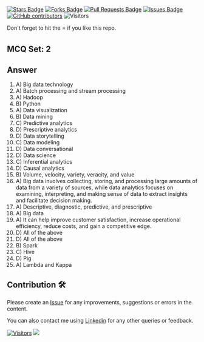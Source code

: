 <a href="https://github.com/drshahizan/HPDP/stargazers"><img src="https://img.shields.io/github/stars/drshahizan/HPDP" alt="Stars Badge"/></a>
<a href="https://github.com/drshahizan/HPDP/network/members"><img src="https://img.shields.io/github/forks/drshahizan/HPDP" alt="Forks Badge"/></a>
<a href="https://github.com/drshahizan/HPDP/pulls"><img src="https://img.shields.io/github/issues-pr/drshahizan/HPDP" alt="Pull Requests Badge"/></a>
<a href="https://github.com/drshahizan/HPDP/issues"><img src="https://img.shields.io/github/issues/drshahizan/HPDP" alt="Issues Badge"/></a>
<a href="https://github.com/drshahizan/HPDP/graphs/contributors"><img alt="GitHub contributors" src="https://img.shields.io/github/contributors/drshahizan/Python_Tutorial?color=2b9348"></a>
![Visitors](https://api.visitorbadge.io/api/visitors?path=https%3A%2F%2Fgithub.com%2Fdrshahizan%2FHPDP&labelColor=%23d9e3f0&countColor=%23697689&style=flat)

Don't forget to hit the :star: if you like this repo.

## MCQ Set: 2

## Answer
1. A) Big data technology
2. A) Batch processing and stream processing
3. A) Hadoop
4. B) Python
5. A) Data visualization
6. B) Data mining
7. C) Predictive analytics
8. D) Prescriptive analytics
9. D) Data storytelling
10. C) Data modeling
11. D) Data conversational
12. D) Data science
13. C) Inferential analytics
14. D) Causal analytics
15. B) Volume, velocity, variety, veracity, and value
16. A) Big data involves collecting, storing, and processing large amounts of data from a variety of sources, while data analytics focuses on examining, interpreting, and making sense of data to extract insights and facilitate decision making.
17. A) Descriptive, diagnostic, predictive, and prescriptive
18. A) Big data
19. A) It can help improve customer satisfaction, increase operational efficiency, reduce costs, and gain a competitive edge.
20. D) All of the above
21. D) All of the above
22. B) Spark
23. C) Hive
24. D) Pig
25. A) Lambda and Kappa


## Contribution 🛠️
Please create an [Issue](https://github.com/drshahizan/HPDP/issues) for any improvements, suggestions or errors in the content.

You can also contact me using [Linkedin](https://www.linkedin.com/in/drshahizan/) for any other queries or feedback.

[![Visitors](https://api.visitorbadge.io/api/visitors?path=https%3A%2F%2Fgithub.com%2Fdrshahizan&labelColor=%23697689&countColor=%23555555&style=plastic)](https://visitorbadge.io/status?path=https%3A%2F%2Fgithub.com%2Fdrshahizan)
![](https://hit.yhype.me/github/profile?user_id=81284918)


